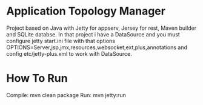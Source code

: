 Application Topology Manager
============

Project based on Java with Jetty for appserv, Jersey for rest, Maven builder and SQLite databse.
In that project i have a DataSource and you must configure jetty start.ini file with that options
OPTIONS=Server,jsp,jmx,resources,websocket,ext,plus,annotations
and config
etc/jetty-plus.xml
to work with DataSource.

How To Run
============
Compile: mvn clean package
Run: mvn jetty:run
